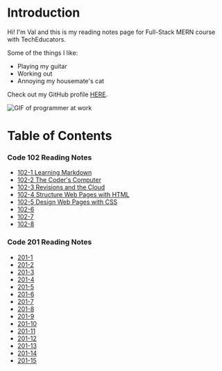 # Introduction

Hi! I'm Val and this is my reading notes page for Full-Stack MERN course with TechEducators.

Some of the things I like:

* Playing my guitar
* Working out
* Annoying my housemate's cat

Check out my GitHub profile [HERE](https://github.com/valdemarburbo).

![GIF of programmer at work](https://media3.giphy.com/media/qgQUggAC3Pfv687qPC/giphy.gif)

# Table of Contents

### Code 102 Reading Notes
* [102-1 Learning Markdown](102/102-1.md)
* [102-2 The Coder's Computer](102/102-2.md)
* [102-3 Revisions and the Cloud](102/102-3.md)
* [102-4 Structure Web Pages with HTML](102/102-4.md)
* [102-5 Design Web Pages with CSS](102/102-5.md)
* [102-6](102/102-6.md)
* [102-7](102/102-7.md)
* [102-8](102/102-8.md)

### Code 201 Reading Notes
* [201-1](201/201-1.md)
* [201-2](201/201-2.md)
* [201-3](201/201-3.md)
* [201-4](201/201-4.md)
* [201-5](201/201-5.md)
* [201-6](201/201-6.md)
* [201-7](201/201-7.md)
* [201-8](201/201-8.md)
* [201-9](201/201-9.md)
* [201-10](201/201-10.md)
* [201-11](201/201-11.md)
* [201-12](201/201-12.md)
* [201-13](201/201-13.md)
* [201-14](201/201-14.md)
* [201-15](201/201-15.md)


